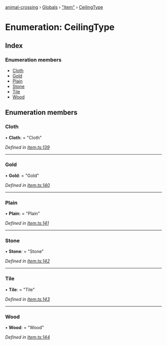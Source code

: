 [animal-crossing](../README.md) › [Globals](../globals.md) › ["Item"](../modules/_item_.md) › [CeilingType](_item_.ceilingtype.md)

# Enumeration: CeilingType

## Index

### Enumeration members

* [Cloth](_item_.ceilingtype.md#cloth)
* [Gold](_item_.ceilingtype.md#gold)
* [Plain](_item_.ceilingtype.md#plain)
* [Stone](_item_.ceilingtype.md#stone)
* [Tile](_item_.ceilingtype.md#tile)
* [Wood](_item_.ceilingtype.md#wood)

## Enumeration members

###  Cloth

• **Cloth**: = "Cloth"

*Defined in [Item.ts:139](https://github.com/Norviah/animal-crossing/blob/3d769dc/module/types/Item.ts#L139)*

___

###  Gold

• **Gold**: = "Gold"

*Defined in [Item.ts:140](https://github.com/Norviah/animal-crossing/blob/3d769dc/module/types/Item.ts#L140)*

___

###  Plain

• **Plain**: = "Plain"

*Defined in [Item.ts:141](https://github.com/Norviah/animal-crossing/blob/3d769dc/module/types/Item.ts#L141)*

___

###  Stone

• **Stone**: = "Stone"

*Defined in [Item.ts:142](https://github.com/Norviah/animal-crossing/blob/3d769dc/module/types/Item.ts#L142)*

___

###  Tile

• **Tile**: = "Tile"

*Defined in [Item.ts:143](https://github.com/Norviah/animal-crossing/blob/3d769dc/module/types/Item.ts#L143)*

___

###  Wood

• **Wood**: = "Wood"

*Defined in [Item.ts:144](https://github.com/Norviah/animal-crossing/blob/3d769dc/module/types/Item.ts#L144)*
